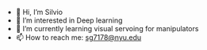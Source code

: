- 👋 Hi, I’m Silvio 
- 👀 I’m interested in Deep learning
- 🌱 I’m currently learning visual servoing for manipulators
- 📫 How to reach me: sg7178@nyu.edu

<!---
SilvioGiandol/SilvioGiandol is a ✨ special ✨ repository because its `README.md` (this file) appears on your GitHub profile.
You can click the Preview link to take a look at your changes.
--->
